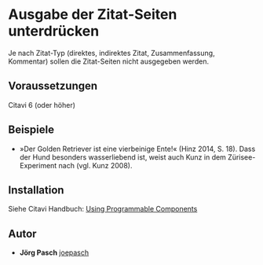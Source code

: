 # Ausgabe der Zitat-Seiten unterdrücken
Je nach Zitat-Typ (direktes, indirektes Zitat, Zusammenfassung, Kommentar) sollen die Zitat-Seiten nicht ausgegeben werden.

## Voraussetzungen
Citavi 6 (oder höher)

## Beispiele

- »Der Golden Retriever ist eine vierbeinige Ente!« (Hinz 2014, S. 18). Dass der Hund besonders wasserliebend ist, weist auch Kunz in dem Zürisee-Experiment nach (vgl. Kunz 2008).

## Installation
Siehe Citavi Handbuch: [Using Programmable Components](https://www.citavi.com/programmable_components)

## Autor

* **Jörg Pasch** [joepasch](https://github.com/joepasch)
